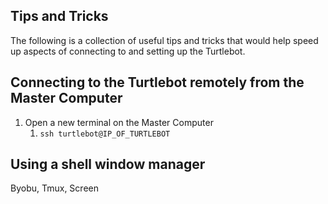 ## Tips and Tricks
The following is a collection of useful tips and tricks that would help speed up aspects of connecting to and setting up the Turtlebot.

## Connecting to the Turtlebot remotely from the Master Computer

1. Open a new terminal on the Master Computer
    1. `ssh turtlebot@IP_OF_TURTLEBOT`


## Using a shell window manager
Byobu, Tmux, Screen
